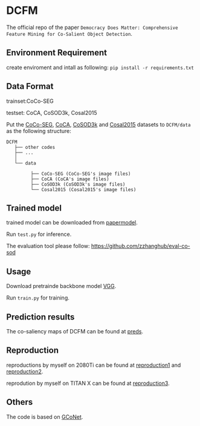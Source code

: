 # DCFM
The official repo of the paper `Democracy Does Matter: Comprehensive Feature Mining for Co-Salient Object Detection`.

## Environment Requirement
create enviroment and intall as following:
`pip install -r requirements.txt`

## Data Format
  trainset:CoCo-SEG
  
  testset: CoCA, CoSOD3k, Cosal2015
  
  Put the [CoCo-SEG](https://drive.google.com/file/d/1GbA_WKvJm04Z1tR8pTSzBdYVQ75avg4f/view), [CoCA](http://zhaozhang.net/coca.html), [CoSOD3k](http://dpfan.net/CoSOD3K/) and [Cosal2015](https://drive.google.com/u/0/uc?id=1mmYpGx17t8WocdPcw2WKeuFpz6VHoZ6K&export=download) datasets to `DCFM/data` as the following structure:
  ```
  DCFM
     ├── other codes
     ├── ...
     │ 
     └── data
           
           ├── CoCo-SEG (CoCo-SEG's image files)
           ├── CoCA (CoCA's image files)
           ├── CoSOD3k (CoSOD3k's image files)
           └── Cosal2015 (Cosal2015's image files)
  ```
  
## Trained model

trained model can be downloaded from [papermodel](https://drive.google.com/file/d/1cfuq4eJoCwvFR9W1XOJX7Y0ttd8TGjlp/view?usp=sharing).

Run `test.py` for inference.

The evaluation tool please follow: https://github.com/zzhanghub/eval-co-sod


<!-- USAGE EXAMPLES -->
## Usage
Download pretrainde backbone model [VGG](https://drive.google.com/file/d/1Z1aAYXMyJ6txQ1Z9N7gtxLOIai4dxrXd/view?usp=sharing).

Run `train.py` for training.

## Prediction results
The co-saliency maps of DCFM can be found at [preds](https://drive.google.com/file/d/1wGeNHXFWVSyqvmL4NIUmEFdlHDovEtQR/view?usp=sharing).

## Reproduction
reproductions by myself on 2080Ti can be found at [reproduction1](https://drive.google.com/file/d/1vovii0RtYR_EC0Y2zxjY_cTWKWM3WaxP/view?usp=sharing) and [reproduction2](https://drive.google.com/file/d/1YPOKZ5kBtmZrCDhHpP3-w1GMVR5BfDoU/view?usp=sharing).

reprodution by myself on TITAN X can be found at [reproduction3](https://drive.google.com/file/d/1bnGFtRTYkVXqI2dcjeWFRDXnqqbUUBJr/view?usp=sharing).

## Others
The code is based on [GCoNet](https://github.com/fanq15/GCoNet).
